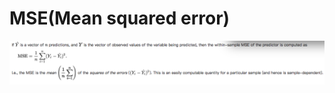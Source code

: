 # MSE(Mean squared error)

![](https://github.com/bobkentt/Learning-machine-from-scratch-pic/blob/master/practice/pic/20180106-124829.png)
